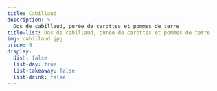 ```yaml
---
title: Cabillaud
description: >
  Dos de cabillaud, purée de carottes et pommes de terre
title-list: Dos de cabillaud, purée de carottes et pommes de terre
img: cabillaud.jpg
price: 9
display:
  dish: false
  list-day: true
  list-takeaway: false
  list-drink: false
---
```

